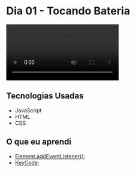 # Dia 01 - Tocando Bateria

![Dia 01 - Bateria](./video.mp4?raw=true "Dia 01 - Bateria")

## Tecnologias Usadas

*   JavaScript
*   HTML
*   CSS

## O que eu aprendi

* [Element.addEventListener()](https://developer.mozilla.org/pt-BR/docs/Web/API/Element/addEventListener); 
* [KeyCode](https://keycode.info/); 
